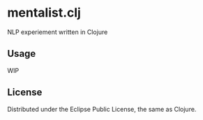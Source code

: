 # mentalist.clj

NLP experiement written in Clojure

## Usage

WIP

## License

Distributed under the Eclipse Public License, the same as Clojure.
